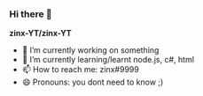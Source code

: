 ### Hi there 👋

**zinx-YT/zinx-YT**

- 🔭 I’m currently working on something
- 🌱 I’m currently learning/learnt node.js, c#, html
- 📫 How to reach me: zinx#9999
- 😄 Pronouns: you dont need to know ;)
